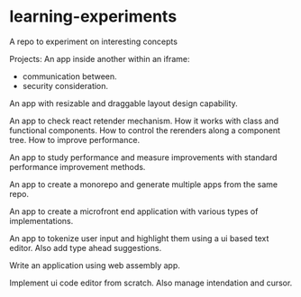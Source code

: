 # learning-experiments
A repo to experiment on interesting concepts

Projects:
An app inside another within an iframe:
- communication between.
- security consideration.

An app with resizable and draggable layout design capability.

An app to check react retender mechanism. How it works with class and functional components. How to control the rerenders along a component tree. How to improve performance.

An app to study performance and measure improvements with standard performance improvement methods.

An app to create a monorepo and generate multiple apps from the same repo.

An app to create a microfront end application with various types of implementations.

An app to tokenize user input and highlight them using a ui based text editor. Also add type ahead suggestions.

Write an application using web assembly app.

Implement ui code editor from scratch. Also manage intendation and cursor.
